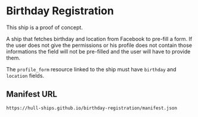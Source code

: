 Birthday Registration
=====================

This ship is a proof of concept.

A ship that fetches birthday and location from Facebook to pre-fill a form. If the user does not give the permissions or his profile does not contain those informations the field will not be pre-filled and the user will have to provide them.

The `profile_form` resource linked to the ship must have `birthday` and `location` fields.

## Manifest URL

```
https://hull-ships.github.io/birthday-registration/manifest.json
```

